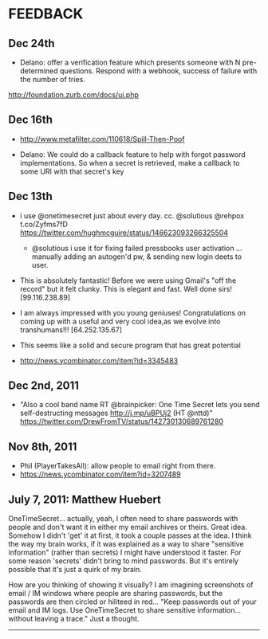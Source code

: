 # FEEDBACK #


## Dec 24th ##

* Delano: offer a verification feature which presents someone with N pre-determined questions. Respond with a webhook, success of failure with the number of tries.

http://foundation.zurb.com/docs/ui.php

## Dec 16th ##

* http://www.metafilter.com/110618/Spill-Then-Poof

* Delano: We could do a callback feature to help with forgot password implementations. So when a secret is retrieved, make a callback to some URI with that secret's key

## Dec 13th

* i use @onetimesecret just about every day. cc. @solutious @rehpox t.co/Zyfms7fD
https://twitter.com/hughmcguire/status/146623093266325504
  * @solutious i use it for fixing failed pressbooks user activation ... manually adding an autogen'd pw, & sending new login deets to user.
* This is absolutely fantastic! Before we were using Gmail's "off the record" but it felt clunky. This is elegant and fast. Well done sirs! [99.116.238.89]
* I am always impressed with you young geniuses! Congratulations on coming up with a useful and very cool idea,as we evolve into transhumans!!! [64.252.135.67] 
* This seems like a solid and secure program that has great potential

* http://news.ycombinator.com/item?id=3345483

## Dec 2nd, 2011

* "Also a cool band name RT @brainpicker: One Time Secret lets you send self-destructing messages http://j.mp/uBPUj2 (HT @nttd)" https://twitter.com/DrewFromTV/status/142730130689761280


## Nov 8th, 2011

* Phil (PlayerTakesAll): allow people to email right from there.
* https://news.ycombinator.com/item?id=3207489


## July 7, 2011: Matthew Huebert ##

OneTimeSecret... actually, yeah, I often need to share passwords with people and don't want it in either my email archives or theirs. Great idea. Somehow I didn't 'get' it at first, it took a couple passes at the idea. I think the way my brain works, if it was explained as a way to share "sensitive information" (rather than secrets) I might have understood it faster. For some reason 'secrets' didn't bring to mind passwords. But it's entirely possible that it's just a quirk of my brain.

How are you thinking of showing it visually? I am imagining screenshots of email / IM windows where people are sharing passwords, but the passwords are then circled or hiliteed in red... "Keep passwords out of your email and IM logs. Use OneTimeSecret to share sensitive information... without leaving a trace." Just a thought.


-----

